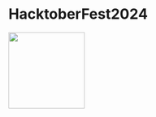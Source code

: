 <h1>HacktoberFest2024</h1>
<img src = "https://assets.holopin.io/hf2024levels/level3-sloth-hello-tea-robe-witch-0.webp" width = '150px' height = '150px'>


